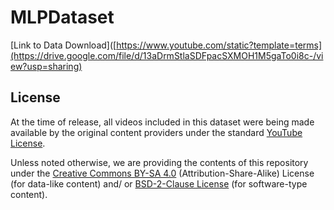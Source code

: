 # MLPDataset



[Link to Data Download]([https://www.youtube.com/static?template=terms](https://drive.google.com/file/d/13aDrmStlaSDFpacSXMOH1M5gaTo0i8c-/view?usp=sharing)


## License
At the time of release, all videos included in this dataset were being made available by the original content providers under the standard [YouTube License](https://www.youtube.com/static?template=terms).

Unless noted otherwise, we are providing the contents of this repository under the [Creative Commons BY-SA 4.0](https://creativecommons.org/licenses/by-sa/4.0/) (Attribution-Share-Alike) License (for data-like content) and/ or [BSD-2-Clause License](https://opensource.org/licenses/BSD-2-Clause) (for software-type content).
